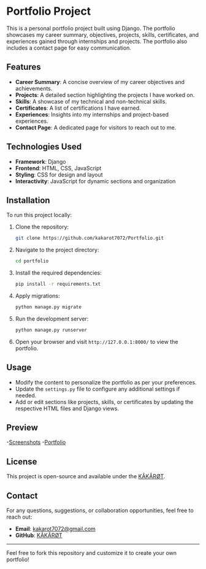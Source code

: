 # Portfolio Project

This is a personal portfolio project built using Django. The portfolio showcases my career summary, objectives, projects, skills, certificates, and experiences gained through internships and projects. The portfolio also includes a contact page for easy communication.

## Features
- **Career Summary**: A concise overview of my career objectives and achievements.
- **Projects**: A detailed section highlighting the projects I have worked on.
- **Skills**: A showcase of my technical and non-technical skills.
- **Certificates**: A list of certifications I have earned.
- **Experiences**: Insights into my internships and project-based experiences.
- **Contact Page**: A dedicated page for visitors to reach out to me.

## Technologies Used
- **Framework**: Django
- **Frontend**: HTML, CSS, JavaScript
- **Styling**: CSS for design and layout
- **Interactivity**: JavaScript for dynamic sections and organization

## Installation
To run this project locally:

1. Clone the repository:
   ```bash
   git clone https://github.com/kakarot7072/Portfolio.git
   ```
2. Navigate to the project directory:
   ```bash
   cd portfolio
   ```
3. Install the required dependencies:
   ```bash
   pip install -r requirements.txt
   ```
4. Apply migrations:
   ```bash
   python manage.py migrate
   ```
5. Run the development server:
   ```bash
   python manage.py runserver
   ```
6. Open your browser and visit `http://127.0.0.1:8000/` to view the portfolio.

## Usage
- Modify the content to personalize the portfolio as per your preferences.
- Update the `settings.py` file to configure any additional settings if needed.
- Add or edit sections like projects, skills, or certificates by updating the respective HTML files and Django views.

## Preview
-[Screenshots](https://github.com/kakarot7072/Portfolio/blob/main/port.png?raw=true)
-[Portfolio](https://portfolio-lilac-nine-71.vercel.app)

## License
This project is open-source and available under the [KÂKÂRØT](LICENSE).

## Contact
For any questions, suggestions, or collaboration opportunities, feel free to reach out:

- **Email**: [kakarot7072@gmail.com](mailto:kakarot7072@gmail.com)
- **GitHub**: [KÂKÂRØT](https://github.com/kakarot7072)

---

Feel free to fork this repository and customize it to create your own portfolio!
